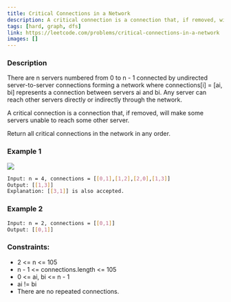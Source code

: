 ```yaml
---
title: Critical Connections in a Network
description: A critical connection is a connection that, if removed, will make some servers unable to reach some other server.
tags: [hard, graph, dfs]
link: https://leetcode.com/problems/critical-connections-in-a-network
images: []
---
```


### Description

There are n servers numbered from 0 to n - 1 connected by undirected server-to-server connections forming a network where connections[i] = [ai, bi] represents a connection between servers ai and bi. Any server can reach other servers directly or indirectly through the network.

A critical connection is a connection that, if removed, will make some servers unable to reach some other server.

Return all critical connections in the network in any order.

### Example 1

![](https://assets.leetcode.com/uploads/2019/09/03/1537_ex1_2.png)

```bash
Input: n = 4, connections = [[0,1],[1,2],[2,0],[1,3]]
Output: [[1,3]]
Explanation: [[3,1]] is also accepted.
```

### Example 2

```bash
Input: n = 2, connections = [[0,1]]
Output: [[0,1]]
```

### Constraints:

- 2 <= n <= 105
- n - 1 <= connections.length <= 105
- 0 <= ai, bi <= n - 1
- ai != bi
- There are no repeated connections.
